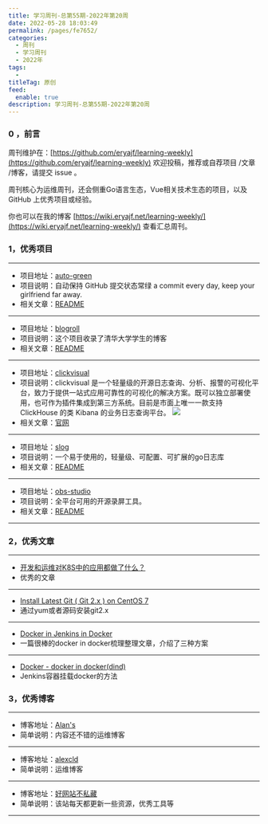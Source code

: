 ```yaml
---
title: 学习周刊-总第55期-2022年第20周
date: 2022-05-28 18:03:49
permalink: /pages/fe7652/
categories:
  - 周刊
  - 学习周刊
  - 2022年
tags:
  -
titleTag: 原创
feed:
  enable: true
description: 学习周刊-总第55期-2022年第20周
---
```


### 0 ，前言

周刊维护在：[https://github.com/eryajf/learning-weekly](https://github.com/eryajf/learning-weekly)  欢迎投稿，推荐或自荐项目 /文章 /博客，请提交 issue 。

周刊核心为运维周刊，还会侧重Go语言生态，Vue相关技术生态的项目，以及 GitHub 上优秀项目或经验。

你也可以在我的博客 [https://wiki.eryajf.net/learning-weekly/](https://wiki.eryajf.net/learning-weekly/) 查看汇总周刊。


### 1，优秀项目

---
- 项目地址：[auto-green](https://github.com/justjavac/auto-green)
- 项目说明：自动保持 GitHub 提交状态常绿 a commit every day, keep your girlfriend far away.
- 相关文章：[README](https://github.com/justjavac/auto-green#readme)
---
- 项目地址：[blogroll](https://github.com/tuna/blogroll)
- 项目说明：这个项目收录了清华大学学生的博客
- 相关文章：[README](https://github.com/tuna/blogroll#readme)
---
- 项目地址：[clickvisual](https://github.com/clickvisual/clickvisual)
- 项目说明：clickvisual 是一个轻量级的开源日志查询、分析、报警的可视化平台，致力于提供一站式应用可靠性的可视化的解决方案。既可以独立部署使用，也可作为插件集成到第三方系统。目前是市面上唯一一款支持 ClickHouse 的类 Kibana 的业务日志查询平台。
  ![](http://t.eryajf.net/imgs/2022/05/3f91cdfe2a5e2ec8.webp)
- 相关文章：[官网](https://clickvisual.gocn.vip/)
---
- 项目地址：[slog](https://github.com/gookit/slog)
- 项目说明：一个易于使用的，轻量级、可配置、可扩展的go日志库
- 相关文章：[README](https://github.com/gookit/slog/blob/master/README.zh-CN.md)
---
- 项目地址：[obs-studio](https://github.com/obsproject/obs-studio)
- 项目说明：全平台可用的开源录屏工具。
- 相关文章：[README](https://github.com/obsproject/obs-studio#readme)
---

### 2，优秀文章

---
- [开发和运维对K8S中的应用都做了什么？](https://www.coolops.cn/archives/kai-fa-he-yun-wei-dui-k8s-zhong-de-ying-yong-dou-zuo-le-shen-me-#%E8%BF%90%E7%BB%B4%E4%BE%A7)
- 优秀的文章
---
- [Install Latest Git ( Git 2.x ) on CentOS 7](https://computingforgeeks.com/how-to-install-latest-version-of-git-git-2-x-on-centos-7/)
- 通过yum或者源码安装git2.x
---
- [Docker in Jenkins in Docker](https://www.tiuweehan.com/blog/2020-09-10-docker-in-jenkins-in-docker/)
- 一篇很棒的docker in docker梳理整理文章，介绍了三种方案
---
- [Docker - docker in docker(dind)](https://www.cnblogs.com/anliven/p/13551614.html)
- Jenkins容器挂载docker的方法

### 3，优秀博客

---
- 博客地址：[Alan's](https://imwang.top/)
- 简单说明：内容还不错的运维博客
---
- 博客地址：[alexcld](https://blogtest.alexcld.com/)
- 简单说明：运维博客
---
- 博客地址：[好网站不私藏](https://www.207788.xyz/)
- 简单说明：该站每天都更新一些资源，优秀工具等
---
